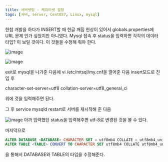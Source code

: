 ```yaml
---
title: 서버셋팅 - 케리터셋 설정
tags: [서버, server, CentOS7, Linux, mysql]
---
```



한참 개발을 하다가 INSERT할 때 한글 깨짐 현상이 있어서 globals.properties에 URL 문제 인가 싶었지만 아니였다.
Mysql 접속 후 status을 입력하면 각각의 데이터 타입? 이 보일 것이다. 이 것들을 수정해 줘야 한다.

<!--more-->

![image](https://user-images.githubusercontent.com/49426352/144711004-9d84c4eb-eb4f-4121-8720-0f13e6b9d092.png)

![image](https://user-images.githubusercontent.com/49426352/144711006-25031f20-ef3e-40b4-9ce0-acec76fee576.png)

exit로 mysql을 나가준 다음에
vi /etc/mtsql/my.cnf을 열어준 다음 
insert모드로 진입 후 

character-set-server=utf8 
collation-server=utf8_general_ci

위에 것을 입력해주면 된다.

그 후 service mysqld restart로 서버를
재시작해 준 다음

![image](https://user-images.githubusercontent.com/49426352/144711009-b33528f4-b80d-45c3-b7a5-8675025e26c9.png)
아까 입력했던 status을 입력해주면 
utf-8로 변경된 것을 볼 수 있다.

마지막으로
``` sql 
ALTER DATABASE <DATABASE> CHARACTER SET = utf8mb4 COLLATE = utf8mb4_unicode_ci;
ALTER TABLE <TABLE> CONVERT TO CHARACTER SET utf8mb4 COLLATE utf8mb4_unicode_ci;
```
을 통해서 DATABASE와 TABLE의 타입을 수정해준다.
